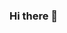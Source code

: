 ### Hi there 👋

<!--
**EvgeniyMerzliakov/EvgeniyMerzliakov** is a ✨ _special_ ✨ repository because its `README.md` (this file) appears on your GitHub profile.

Here are some ideas to get you started:

- 👋 Hi, I’m @EvgeniyMerzliakov
- 👀 I’m interested in Lying on the beach and smoking bamboo)
- 🌱 I’m currently learning in GeekBrains, , as a programmer.
- 💞️ I’m looking to collaborate on with a corporation like Apple
- 📫 How to reach me. Call me +79283224925
-->
